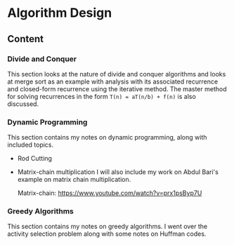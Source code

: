 # Algorithm Design

## Content

### Divide and Conquer
This section looks at the nature of divide and conquer algorithms and looks at merge sort as an example with analysis with its associated recurrence and closed-form recurrence using the iterative method. The master method for solving recurrences in the form ```T(n) = aT(n/b) + f(n)``` is also discussed.

### Dynamic Programming
This section contains my notes on dynamic programming, along with included topics.

* Rod Cutting

* Matrix-chain multiplication
	I will also include my work on Abdul Bari's example on matrix chain multiplication.

	Matrix-chain: https://www.youtube.com/watch?v=prx1psByp7U

### Greedy Algorithms
This section contains my notes on greedy algorithms. I went over the activity selection problem along with some notes on Huffman codes.
